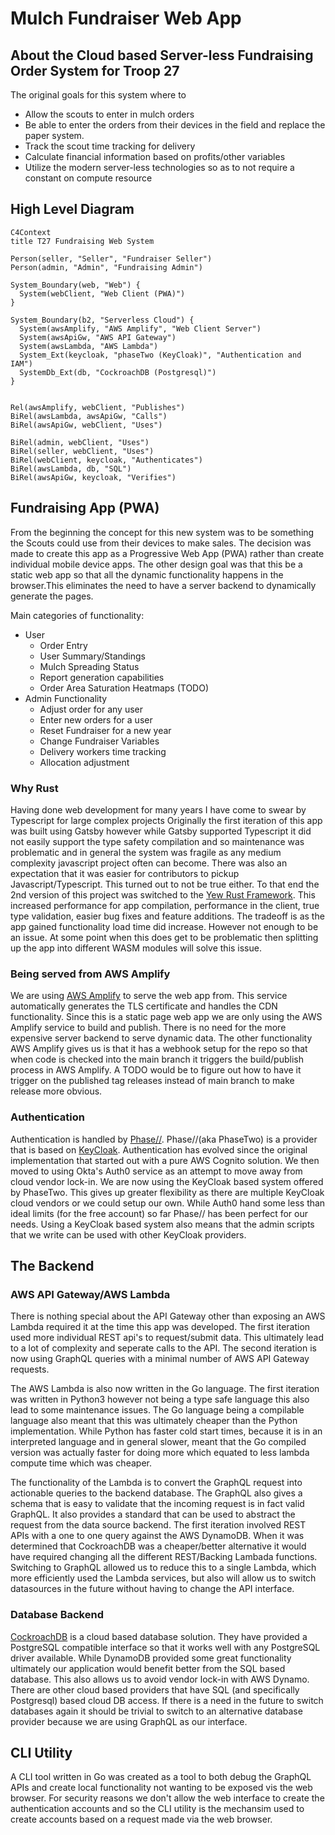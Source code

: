 # Mulch Fundraiser Web App

## About the Cloud based Server-less Fundraising Order System for Troop 27

The original goals for this system where to

- Allow the scouts to enter in mulch orders
- Be able to enter the orders from their devices in the field and replace the paper system.
- Track the scout time tracking for delivery
- Calculate financial information based on profits/other variables
- Utilize the modern server-less technologies so as to not require a constant on compute resource

## High Level Diagram

```mermaid
C4Context
title T27 Fundraising Web System

Person(seller, "Seller", "Fundraiser Seller")
Person(admin, "Admin", "Fundraising Admin")

System_Boundary(web, "Web") {
  System(webClient, "Web Client (PWA)")
}

System_Boundary(b2, "Serverless Cloud") {
  System(awsAmplify, "AWS Amplify", "Web Client Server")
  System(awsApiGw, "AWS API Gateway")
  System(awsLambda, "AWS Lambda")
  System_Ext(keycloak, "phaseTwo (KeyCloak)", "Authentication and IAM")
  SystemDb_Ext(db, "CockroachDB (Postgresql)")
}


Rel(awsAmplify, webClient, "Publishes")
BiRel(awsLambda, awsApiGw, "Calls")
BiRel(awsApiGw, webClient, "Uses")

BiRel(admin, webClient, "Uses")
BiRel(seller, webClient, "Uses")
BiRel(webClient, keycloak, "Authenticates")
BiRel(awsLambda, db, "SQL")
BiRel(awsApiGw, keycloak, "Verifies")

```

## Fundraising App (PWA)

From the beginning the concept for this new system was to be something the Scouts could use from
their devices to make sales. The decision was made to create this app as a Progressive Web App (PWA)
rather than create individual mobile device apps. The other design goal was that this be a static web
app so that all the dynamic functionality happens in the browser.This eliminates the need to have a
server backend to dynamically generate the pages.

Main categories of functionality:

- User
  - Order Entry
  - User Summary/Standings
  - Mulch Spreading Status
  - Report generation capabilities
  - Order Area Saturation Heatmaps (TODO)
- Admin Functionality
  - Adjust order for any user
  - Enter new orders for a user
  - Reset Fundraiser for a new year
  - Change Fundraiser Variables
  - Delivery workers time tracking
  - Allocation adjustment

### Why Rust

Having done web development for many years I have come to swear by Typescript for large complex projects
Originally the first iteration of this app was built using Gatsby however while Gatsby supported Typescript it did not easily
support the type safety compilation and so maintenance was problematic and in general the system was fragile
as any medium complexity javascript project often can become.
There was also an expectation that it was easier for contributors to pickup Javascript/Typescript.
This turned out to not be true either. To that end the 2nd version of this project was switched to the [Yew Rust Framework](https://yew.rs/).
This increased performance for app compilation, performance in the client, true type validation, easier bug fixes and feature additions.
The tradeoff is as the app gained functionality load time did increase. However not enough to be an issue. At some point when this
does get to be problematic then splitting up the app into different WASM modules will solve this issue.

### Being served from AWS Amplify

We are using [AWS Amplify](https://aws.amazon.com/amplify) to serve the web app from. This service automatically
generates the TLS certificate and handles the CDN functionality. Since this is a static page web app we are only
using the AWS Amplify service to build and publish. There is no need for the more expensive server backend to serve dynamic data.
The other functionality AWS Amplify gives us is that it has a webhook setup for the repo so that when code is checked into
the main branch it triggers the build/publish process in AWS Amplify. A TODO would be to figure out how to have it trigger
on the published tag releases instead of main branch to make release more obvious.

### Authentication

Authentication is handled by [Phase//](https://phasetwo.io/). Phase//(aka PhaseTwo) is a provider that is based on
[KeyCloak](https://www.keycloak.org/). Authentication has evolved since the original implementation that started out
with a pure AWS Cognito solution. We then moved to using Okta's Auth0 service as an attempt to move away from cloud vendor lock-in.
We are now using the KeyCloak based system offered by PhaseTwo. This gives up greater flexibility as there are multiple KeyCloak cloud vendors or we could setup
our own. While Auth0 hand some less than ideal limits (for the free account) so far Phase// has been perfect for our needs.
Using a KeyCloak based system also means that the admin scripts that we write can be used with other KeyCloak providers.

## The Backend

### AWS API Gateway/AWS Lambda

There is nothing special about the API Gateway other than exposing an AWS Lambda required it at the time this app was developed.
The first iteration used more individual REST api's to request/submit data. This ultimately lead to a lot of complexity and
seperate calls to the API. The second iteration is now using GraphQL queries with a minimal number of AWS API Gateway requests.

The AWS Lambda is also now written in the Go language. The first iteration was written in Python3 however not being a type safe language
this also lead to some maintenance issues. The Go language being a compilable language also meant that this was ultimately cheaper than the
Python implementation. While Python has faster cold start times, because it is in an interpreted language and in general slower,
meant that the Go compiled version was actually faster for doing more which equated to less lambda compute time which was cheaper.

The functionality of the Lambda is to convert the GraphQL request into actionable queries to the backend database. The GraphQL
also gives a schema that is easy to validate that the incoming request is in fact valid GraphQL. It also provides a standard that
can be used to abstract the request from the data source backend. The first iteration involved REST APIs with a one to one query
against the AWS DynamoDB. When it was determined that CockroachDB was a cheaper/better alternative it would have required changing
all the different REST/Backing Lambada functions. Switching to GraphQL allowed us to reduce this to a single Lambda, which more
efficiently used the Lambda services, but also will allow us to switch datasources in the future without having to change the API interface.

### Database Backend

[CockroachDB](https://www.cockroachlabs.com/) is a cloud based database solution. They have provided a PostgreSQL compatible interface
so that it works well with any PostgreSQL driver available. While DynamoDB provided some great functionality ultimately our application
would benefit better from the SQL based database. This also allows us to avoid vendor lock-in with AWS Dynamo. There are other cloud
based providers that have SQL (and specifically Postgresql) based cloud DB access. If there is a need in the future to switch databases
again it should be trivial to switch to an alternative database provider because we are using GraphQL as our interface.

## CLI Utility

A CLI tool written in Go was created as a tool to both debug the GraphQL APIs and create local functionality not wanting to be exposed
vis the web browser. For security reasons we don't allow the web interface to create the authentication accounts and so the CLI utility
is the mechansim used to create accounts based on a request made via the web browser.
